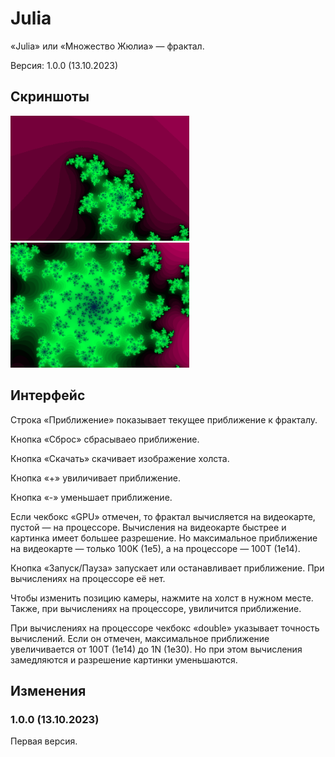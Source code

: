 # Julia
«Julia» или «Множество Жюлиа» — фрактал.

Версия: 1.0.0 (13.10.2023)

## Скриншоты
<img src="img1.png" height="200">
<img src="img2.png" height="200">

## Интерфейс
Строка «Приближение» показывает текущее приближение к фракталу.

Кнопка «Сброс» сбрасываео приближение.

Кнопка «Скачать» скачивает изображение холста.

Кнопка «+» увиличивает приближение.

Кнопка «-» уменьшает приближение.

Если чекбокс «GPU» отмечен, то фрактал вычисляется на видеокарте, пустой — на процессоре. Вычисления на видеокарте быстрее и картинка имеет большее разрешение. Но максимальное приближение на видеокарте — только 100K (1e5), а на процессоре — 100T (1e14).

Кнопка «Запуск/Пауза» запускает или останавливает приближение. При вычислениях на процессоре её нет.

Чтобы изменить позицию камеры, нажмите на холст в нужном месте. Также, при вычислениях на процессоре, увиличится приближение.

При вычислениях на процессоре чекбокс «double» указывает точность вычислений. Если он отмечен, максимальное приближение увеличивается от 100T (1e14) до 1N (1e30). Но при этом вычисления замедляются и разрешение картинки уменьшаются.

## Изменения
### 1.0.0 (13.10.2023)
Первая версия.